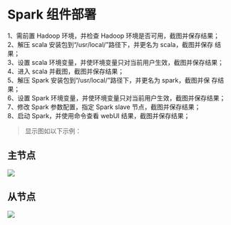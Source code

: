 #  Spark 组件部署

1、需前置 Hadoop 环境，并检查 Hadoop 环境是否可用，截图并保存结果；  
2、解压 scala 安装包到“/usr/local/”路径下，并更名为 scala，截图并保存
结果；  
3、设置 scala 环境变量，并使环境变量只对当前用户生效，截图并保存结果；  
4、进入 scala 并截图，截图并保存结果；  
5、解压 Spark 安装包到“/usr/local/”路径下，并更名为 spark，截图并保
存结果；  
6、设置 Spark 环境变量，并使环境变量只对当前用户生效，截图并保存结果；  
7、修改 Spark 参数配置，指定 Spark slave 节点，截图并保存结果；  
8、启动 Spark，并使用命令查看 webUI 结果，截图并保存结果；  
  
> 显示图如以下示例：  
## 主节点
![](http://tmp.mada8.com/201905221618_876.png)

## 从节点
![](http://tmp.mada8.com/201905221619_125.png)